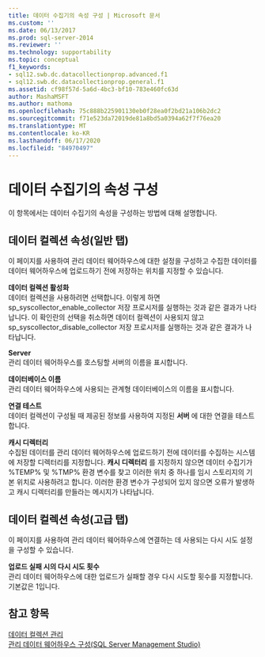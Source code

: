 ```yaml
---
title: 데이터 수집기의 속성 구성 | Microsoft 문서
ms.custom: ''
ms.date: 06/13/2017
ms.prod: sql-server-2014
ms.reviewer: ''
ms.technology: supportability
ms.topic: conceptual
f1_keywords:
- sql12.swb.dc.datacollectionprop.advanced.f1
- sql12.swb.dc.datacollectionprop.general.f1
ms.assetid: cf98f57d-5a6d-4bc3-bf10-783e460fc63d
author: MashaMSFT
ms.author: mathoma
ms.openlocfilehash: 75c888b225901130eb0f28ea0f2bd21a106b2dc2
ms.sourcegitcommit: f71e523da72019de81a8bd5a0394a62f7f76ea20
ms.translationtype: MT
ms.contentlocale: ko-KR
ms.lasthandoff: 06/17/2020
ms.locfileid: "84970497"
---
```

# <a name="configure-properties-of-a-data-collector"></a>데이터 수집기의 속성 구성
  이 항목에서는 데이터 수집기의 속성을 구성하는 방법에 대해 설명합니다.  
  
## <a name="data-collection-properties-general-tab"></a>데이터 컬렉션 속성(일반 탭)  
 이 페이지를 사용하여 관리 데이터 웨어하우스에 대한 설정을 구성하고 수집한 데이터를 데이터 웨어하우스에 업로드하기 전에 저장하는 위치를 지정할 수 있습니다.  
  
 **데이터 컬렉션 활성화**  
 데이터 컬렉션을 사용하려면 선택합니다. 이렇게 하면 sp_syscollector_enable_collector 저장 프로시저를 실행하는 것과 같은 결과가 나타납니다. 이 확인란의 선택을 취소하면 데이터 컬렉션이 사용되지 않고 sp_syscollector_disable_collector 저장 프로시저를 실행하는 것과 같은 결과가 나타납니다.  
  
 **Server**  
 관리 데이터 웨어하우스를 호스팅할 서버의 이름을 표시합니다.  
  
 **데이터베이스 이름**  
 관리 데이터 웨어하우스에 사용되는 관계형 데이터베이스의 이름을 표시합니다.  
  
 **연결 테스트**  
 데이터 컬렉션이 구성될 때 제공된 정보를 사용하여 지정된 **서버** 에 대한 연결을 테스트합니다.  
  
 **캐시 디렉터리**  
 수집된 데이터를 관리 데이터 웨어하우스에 업로드하기 전에 데이터를 수집하는 시스템에 저장할 디렉터리를 지정합니다. **캐시 디렉터리** 를 지정하지 않으면 데이터 수집기가 %TEMP% 및 %TMP% 환경 변수를 찾고 이러한 위치 중 하나를 임시 스토리지의 기본 위치로 사용하려고 합니다. 이러한 환경 변수가 구성되어 있지 않으면 오류가 발생하고 캐시 디렉터리를 만들라는 메시지가 나타납니다.  
  
## <a name="data-collection-properties-advanced-tab"></a>데이터 컬렉션 속성(고급 탭)  
 이 페이지를 사용하여 관리 데이터 웨어하우스에 연결하는 데 사용되는 다시 시도 설정을 구성할 수 있습니다.  
  
 **업로드 실패 시의 다시 시도 횟수**  
 관리 데이터 웨어하우스에 대한 업로드가 실패할 경우 다시 시도할 횟수를 지정합니다. 기본값은 1입니다.  
  
## <a name="see-also"></a>참고 항목  
 [데이터 컬렉션 관리](data-collection.md)   
 [관리 데이터 웨어하우스 구성&#40;SQL Server Management Studio&#41;](configure-the-management-data-warehouse-sql-server-management-studio.md)  
  
  

